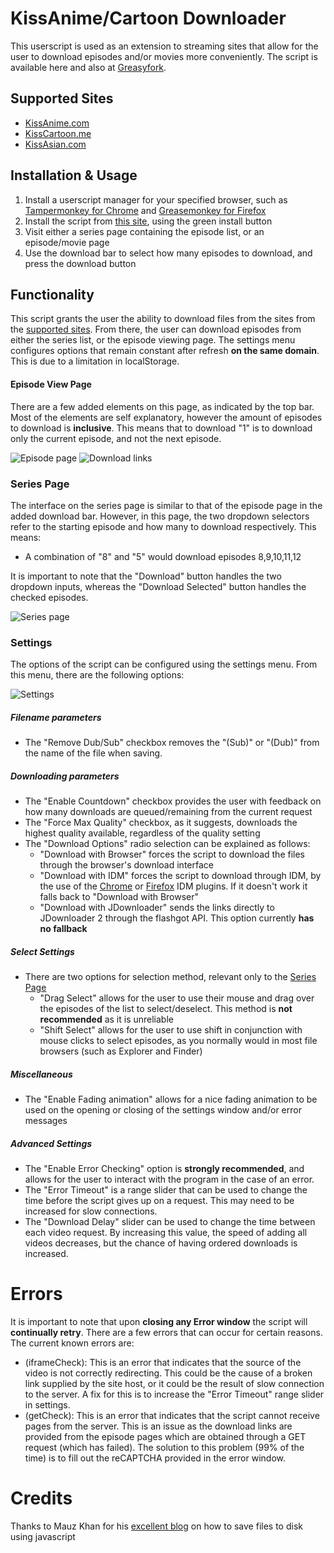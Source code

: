 KissAnime/Cartoon Downloader
=============

This userscript is used as an extension to streaming sites that allow for the user to download episodes and/or movies more conveniently. The script is available here and also at [Greasyfork](https://greasyfork.org/en/scripts/10305-kissanime-cartoon-downloader).

Supported Sites
--------
- [KissAnime.com](http://kissanime.com/) 
- [KissCartoon.me](http://kisscartoon.me/) 
- [KissAsian.com](http://kissasian.com/)


Installation & Usage
------------
1. Install a userscript manager for your specified browser, such as [Tampermonkey for Chrome](https://chrome.google.com/webstore/detail/tampermonkey/dhdgffkkebhmkfjojejmpbldmpobfkfo?hl=en) and [Greasemonkey for Firefox](https://addons.mozilla.org/en-US/firefox/addon/greasemonkey/)
2. Install the script from [this site](https://greasyfork.org/en/scripts/10305-kissanime-cartoon-downloader), using the green install button
3. Visit either a series page containing the episode list, or an episode/movie page
4. Use the download bar to select how many episodes to download, and press the download button

Functionality
--------
This script  grants the user the ability to download files from the sites from the [supported sites](#supported-sites). From there, the user can download episodes from either the series list, or the episode viewing page. The settings menu configures options that remain constant after refresh **on the same domain**. This is due to a limitation in localStorage.

#### Episode View Page
There are a few added elements on this page, as indicated by the top bar. Most of the elements are self explanatory, however the amount of episodes to download is **inclusive**. This means that to download "1" is to download only the current episode, and not the next episode.

![Episode page](https://raw.githubusercontent.com/Domination9987/KissAnime-Cartoon-Downloader/master/screenshots/episodePage.jpg "Episode view page")
![Download links](https://raw.githubusercontent.com/Domination9987/KissAnime-Cartoon-Downloader/master/screenshots/downloadLinks.jpg "Edited download links")

### Series Page
The interface on the series page is similar to that of the episode page in the added download bar. However, in this page, the two dropdown selectors refer to the starting episode and how many to download respectively. This means:
+ A combination of "8" and "5" would download episodes 8,9,10,11,12

It is important to note that the "Download" button handles the two dropdown inputs, whereas the "Download Selected" button handles the checked episodes.

![Series page](https://github.com/Domination9987/KissAnime-Cartoon-Downloader/blob/master/screenshots/seriesPage.jpg?raw=true "Series page")

### Settings

The options of the script can be configured using the settings menu. From this menu, there are the following options:

![Settings](https://raw.githubusercontent.com/Domination9987/KissAnime-Cartoon-Downloader/master/screenshots/settings.jpg "Settings window")

##### Filename parameters
  + The "Remove Dub/Sub" checkbox removes the "(Sub)" or "(Dub)" from the name of the file when saving.

##### Downloading parameters
+ The "Enable Countdown" checkbox provides the user with feedback on how many downloads are queued/remaining from the  current request
+ The "Force Max Quality" checkbox, as it suggests, downloads the highest quality available, regardless of the quality setting
+ The  "Download Options" radio selection can be explained as follows:
  + "Download with Browser" forces the script to download the files through the browser's download interface
  + "Download with IDM" forces the script to download through IDM, by the use of the [Chrome](http://www.internetdownloadmanager.com/register/new_faq/chrome_extension.html) or [Firefox](http://getidmcc.com/) IDM plugins. If it doesn't work it falls back to "Download with Browser"
  + "Download with JDownloader" sends the links directly to JDownloader 2 through the flashgot API. This option currently **has no fallback**

##### Select Settings
+ There are two options for selection method, relevant only to the [Series Page](#series-page)
  + "Drag Select" allows for the user to use their mouse and drag over the episodes of the list to select/deselect. This method is **not recommended** as it is unreliable
  + "Shift Select" allows for the user to use shift in conjunction with mouse clicks to select episodes, as you normally would in most file browsers (such as Explorer and Finder)

##### Miscellaneous
+ The "Enable Fading animation" allows for a nice fading animation to be used on the opening or closing of the settings window and/or error messages

##### Advanced Settings
+ The "Enable Error Checking" option is **strongly recommended**, and allows for the user to interact with the program in the case of an error.
+ The "Error Timeout" is a range slider that can be used to change the time before the script gives up on a request. This may need to be increased for slow connections. 
+ The "Download Delay" slider can be used to change the time between each video request. By increasing this value, the speed of adding all videos decreases, but the chance of having ordered downloads is increased. 

Errors
====
It is important to note that upon **closing any Error window** the script will **continually retry**. There are a few errors that can occur for certain reasons. The current known errors are:
+ (iframeCheck): This is an error that indicates that the source of the video is not correctly redirecting. This could be the cause of a broken link supplied by the site host, or it could be the result of slow connection to the server. A fix for this is to increase the "Error Timeout" range slider in settings.
+ (getCheck): This is an error that indicates that the script cannot receive pages from the server. This is an issue as the download links are provided from the episode pages which are obtained through a GET request (which has failed). The solution to this problem (99% of the time) is to fill out the reCAPTCHA provided in the error window.

Credits
=======

Thanks to Mauz Khan for his [excellent blog](http://muaz-khan.blogspot.com.au/2012/10/save-files-on-disk-using-javascript-or.html) on how to save files to disk using javascript